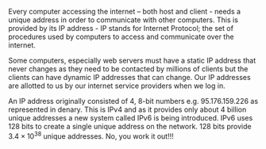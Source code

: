 Every computer accessing the internet – both host and client - needs a unique address in order to communicate with other computers. 
This is provided by its IP address - IP stands for Internet Protocol; the set of procedures used by computers to access and communicate over the internet.

Some computers, especially web servers must have a static IP address that never changes as they need to be contacted by millions of clients but the clients can have dynamic IP addresses that can change. Our IP addresses are allotted to us by our internet service providers when we log in.


An IP address originally consisted of 4, 8-bit numbers e.g.  95.176.159.226 as represented in denary. This is IPv4 and as it provides only about 4 billion unique addresses a new system called IPv6 is being introduced.  IPv6 uses 128 bits to create a single unique address on the network.  128 bits provide $3.4 \times 10^{38}$ unique addresses. No, you work it out!!!
